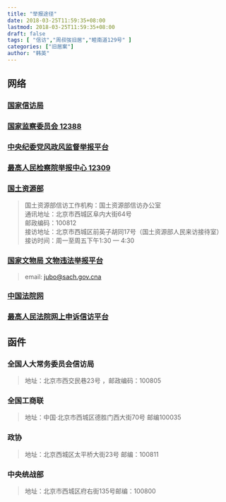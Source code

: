 ```yaml
---
title: "举报途径"
date: 2018-03-25T11:59:35+08:00
lastmod: 2018-03-25T11:59:35+08:00
draft: false
tags: [ "信访","周叔弢旧居","睦南道129号" ]
categories: ["旧居案"]
author: "韩英"
---
```


## 网络

### [国家信访局](http://www.gjxfj.gov.cn/wsxf/)

### [国家监察委员会 12388](http://www.12388.gov.cn/)

### [中央纪委党风政风监督举报平台](http://jfts.mos.gov.cn/)

### [最高人民检察院举报中心 12309](https://12309.gov.cn/userWeb/NewClue.html)

### [国土资源部](http://www.mlr.gov.cn/zmhd/jbxx/tdwfjb/)
 
>国土资源部信访工作机构：国土资源部信访办公室<br>
>通讯地址：北京市西城区阜内大街64号<br>
>邮政编码：100812<br>
>接访地址：北京市西城区前英子胡同17号（国土资源部人民来访接待室）<br>
>接访时间：周一至周五下午1:30 — 4:30<br>

### [国家文物局 文物违法举报平台](http://jb.sach.gov.cn/)
>email: jubo@sach.gov.cna

### [中国法院网](http://liuyan.chinacourt.org/)

### [最高人民法院网上申诉信访平台](http://ssxf.court.gov.cn/wsxf/)

## 函件

### 全国人大常务委员会信访局
>地址：北京市西交民巷23号 ，邮政编码：100805

### 全国工商联
>地址：中国·北京市西城区德胜门西大街70号 邮编100035

### 政协
>地址：北京西城区太平桥大街23号  邮编：100811

### 中央统战部
>地址：北京市西城区府右街135号邮编：100800
